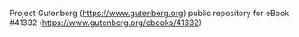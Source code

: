 Project Gutenberg (https://www.gutenberg.org) public repository for eBook #41332 (https://www.gutenberg.org/ebooks/41332)
